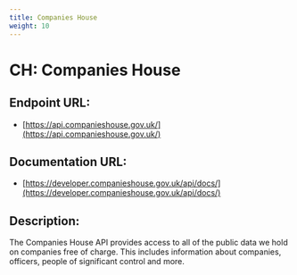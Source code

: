 ```yaml
---
title: Companies House
weight: 10
---
```


# CH: Companies House

## Endpoint URL:
 - [https://api.companieshouse.gov.uk/](https://api.companieshouse.gov.uk/)

## Documentation URL:
 - [https://developer.companieshouse.gov.uk/api/docs/](https://developer.companieshouse.gov.uk/api/docs/)

## Description:
The Companies House API provides access to all of the public data we hold on companies free of charge. This includes information about companies, officers, people of significant control and more.

